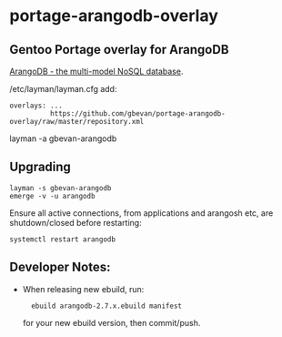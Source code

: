 portage-arangodb-overlay
========================

Gentoo Portage overlay for ArangoDB
-----------------------------------

[ArangoDB - the multi-model NoSQL database](https://www.arangodb.com/).

/etc/layman/layman.cfg add:

    overlays: ...
              https://github.com/gbevan/portage-arangodb-overlay/raw/master/repository.xml

layman -a gbevan-arangodb

Upgrading
---------

    layman -s gbevan-arangodb
    emerge -v -u arangodb

Ensure all active connections, from applications and arangosh etc, are shutdown/closed before restarting:

    systemctl restart arangodb


Developer Notes:
----------------

* When releasing new ebuild, run:

        ebuild arangodb-2.7.x.ebuild manifest

  for your new ebuild version, then commit/push.
